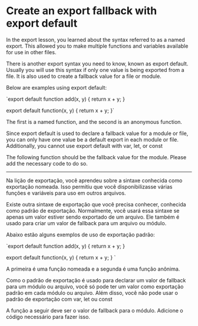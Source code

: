 # Create an export fallback with export default

In the export lesson, you learned about the syntax referred to as a named export. This allowed you to make multiple functions and variables available for use in other files.

There is another export syntax you need to know, known as export default. Usually you will use this syntax if only one value is being exported from a file. It is also used to create a fallback value for a file or module.

Below are examples using export default:

`export default function add(x, y) {
  return x + y;
}

export default function(x, y) {
  return x + y;
}`

The first is a named function, and the second is an anonymous function.

Since export default is used to declare a fallback value for a module or file, you can only have one value be a default export in each module or file. Additionally, you cannot use export default with var, let, or const

The following function should be the fallback value for the module. Please add the necessary code to do so.

---

Na lição de exportação, você aprendeu sobre a sintaxe conhecida como exportação nomeada. Isso permitiu que você disponibilizasse várias funções e variáveis para uso em outros arquivos.

Existe outra sintaxe de exportação que você precisa conhecer, conhecida como padrão de exportação. Normalmente, você usará essa sintaxe se apenas um valor estiver sendo exportado de um arquivo. Ele também é usado para criar um valor de fallback para um arquivo ou módulo.

Abaixo estão alguns exemplos de uso de exportação padrão:

`export default function add(x, y) {
   return x + y;
}

export default function(x, y) {
   return x + y;
} `

A primeira é uma função nomeada e a segunda é uma função anônima.

Como o padrão de exportação é usado para declarar um valor de fallback para um módulo ou arquivo, você só pode ter um valor como exportação padrão em cada módulo ou arquivo. Além disso, você não pode usar o padrão de exportação com var, let ou const

A função a seguir deve ser o valor de fallback para o módulo. Adicione o código necessário para fazer isso.